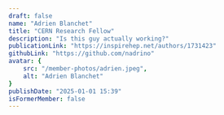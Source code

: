 ```yaml
---
draft: false
name: "Adrien Blanchet"
title: "CERN Research Fellow"
description: "Is this guy actually working?"
publicationLink: "https://inspirehep.net/authors/1731423"
githubLink: "https://github.com/nadrino"
avatar: {
    src: "/member-photos/adrien.jpeg",
    alt: "Adrien Blanchet"
}
publishDate: "2025-01-01 15:39"
isFormerMember: false
---
```


